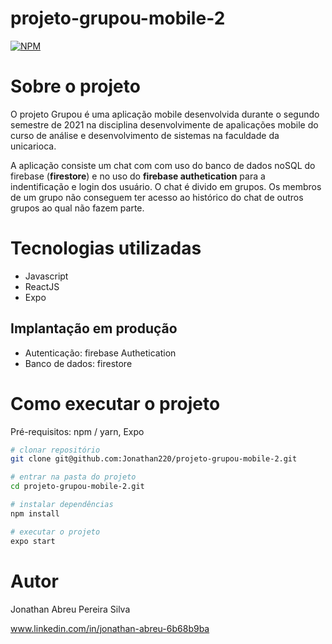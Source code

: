 # projeto-grupou-mobile-2

[![NPM](https://img.shields.io/npm/l/react)](https://img.shields.io/github/license/jonathan220/projeto-grupou-mobile-2?style=flat-square) 

# Sobre o projeto

O projeto Grupou é uma aplicação mobile desenvolvida durante o segundo semestre de 2021 na disciplina desenvolvimente de apalicações mobile do curso de análise e desenvolvimento de sistemas na faculdade da unicarioca. 

A aplicação consiste um chat com com uso do banco de dados noSQL do firebase (**firestore**) e no uso do **firebase authetication** para a indentificação e login dos usuário. O chat é divido em grupos. Os membros de um grupo não conseguem ter acesso ao histórico do chat de outros grupos ao qual não fazem parte.

# Tecnologias utilizadas

- Javascript
- ReactJS
- Expo

## Implantação em produção
- Autenticação: firebase Authetication
- Banco de dados: firestore

# Como executar o projeto

Pré-requisitos: npm / yarn, Expo

```bash
# clonar repositório
git clone git@github.com:Jonathan220/projeto-grupou-mobile-2.git

# entrar na pasta do projeto
cd projeto-grupou-mobile-2.git

# instalar dependências
npm install

# executar o projeto
expo start
```

# Autor

Jonathan Abreu Pereira Silva

www.linkedin.com/in/jonathan-abreu-6b68b9ba

